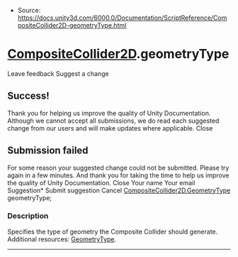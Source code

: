 * Source: https://docs.unity3d.com/6000.0/Documentation/ScriptReference/CompositeCollider2D-geometryType.html

#  [CompositeCollider2D](https://docs.unity3d.com/6000.0/Documentation/ScriptReference/CompositeCollider2D.html).geometryType
Leave feedback
Suggest a change
## Success!
Thank you for helping us improve the quality of Unity Documentation. Although we cannot accept all submissions, we do read each suggested change from our users and will make updates where applicable.
Close
## Submission failed
For some reason your suggested change could not be submitted. Please <a>try again</a> in a few minutes. And thank you for taking the time to help us improve the quality of Unity Documentation.
Close
Your name Your email Suggestion* Submit suggestion
Cancel
[CompositeCollider2D.GeometryType](https://docs.unity3d.com/6000.0/Documentation/ScriptReference/CompositeCollider2D.GeometryType.html) geometryType; 
### Description
Specifies the type of geometry the Composite Collider should generate.
Additional resources: [GeometryType](https://docs.unity3d.com/6000.0/Documentation/ScriptReference/CompositeCollider2D.GeometryType.html).
* * *
